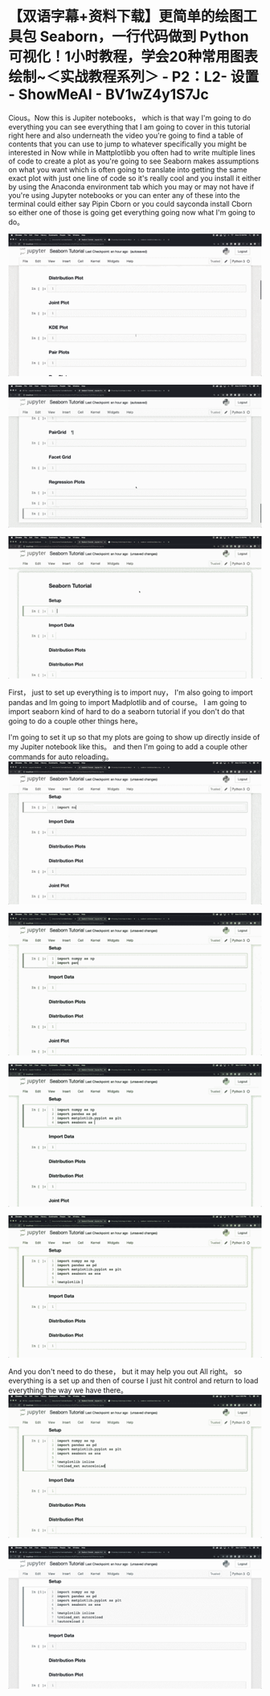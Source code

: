 # 【双语字幕+资料下载】更简单的绘图工具包 Seaborn，一行代码做到 Python 可视化！1小时教程，学会20种常用图表绘制~＜实战教程系列＞ - P2：L2- 设置 - ShowMeAI - BV1wZ4y1S7Jc

Cious。Now this is Jupiter notebooks， which is that way I'm going to do everything you can see everything that I am going to cover in this tutorial right here and also underneath the video you're going to find a table of contents that you can use to jump to whatever specifically you might be interested in Now while in Mattplotlibb you often had to write multiple lines of code to create a plot as you're going to see Seaborn makes assumptions on what you want which is often going to translate into getting the same exact plot with just one line of code so it's really cool and you install it either by using the Anaconda environment tab which you may or may not have if you're using Jupyter notebooks or you can enter any of these into the terminal could either say Pipin Cborn or you could sayconda install Cborn so either one of those is going get everything going now what I'm going to do。



![](img/1f5782138b1dd6d829937e1517a2eda6_1.png)

![](img/1f5782138b1dd6d829937e1517a2eda6_2.png)

![](img/1f5782138b1dd6d829937e1517a2eda6_3.png)

First， just to set up everything is to import nuy， I'm also going to import pandas and Im going to import Madplotlib and of course。 I am going to import seaborn kind of hard to do a seaborn tutorial if you don't do that going to do a couple other things here。

 I'm going to set it up so that my plots are going to show up directly inside of my Jupiter notebook like this。 and then I'm going to add a couple other commands for auto reloading。![](img/1f5782138b1dd6d829937e1517a2eda6_5.png)

![](img/1f5782138b1dd6d829937e1517a2eda6_6.png)

![](img/1f5782138b1dd6d829937e1517a2eda6_7.png)

![](img/1f5782138b1dd6d829937e1517a2eda6_8.png)

And you don't need to do these， but it may help you out All right。 so everything is a set up and then of course I just hit control and return to load everything the way we have there。![](img/1f5782138b1dd6d829937e1517a2eda6_10.png)

![](img/1f5782138b1dd6d829937e1517a2eda6_11.png)